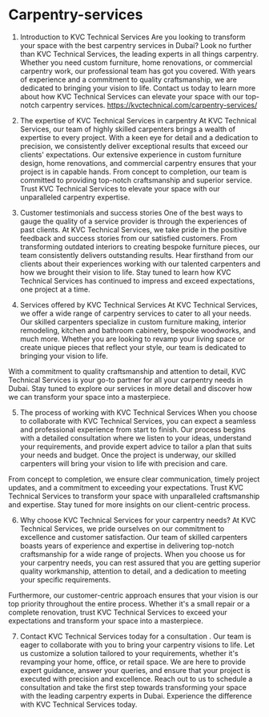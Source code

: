 # Carpentry-services
1. Introduction to KVC Technical Services
Are you looking to transform your space with the best carpentry services in Dubai? Look no further than KVC Technical Services, the leading experts in all things carpentry. Whether you need custom furniture, home renovations, or commercial carpentry work, our professional team has got you covered. With years of experience and a commitment to quality craftsmanship, we are dedicated to bringing your vision to life. Contact us today to learn more about how KVC Technical Services can elevate your space with our top-notch carpentry services. https://kvctechnical.com/carpentry-services/

2. The expertise of KVC Technical Services in carpentry
At KVC Technical Services, our team of highly skilled carpenters brings a wealth of expertise to every project. With a keen eye for detail and a dedication to precision, we consistently deliver exceptional results that exceed our clients' expectations. Our extensive experience in custom furniture design, home renovations, and commercial carpentry ensures that your project is in capable hands. From concept to completion, our team is committed to providing top-notch craftsmanship and superior service. Trust KVC Technical Services to elevate your space with our unparalleled carpentry expertise.

3. Customer testimonials and success stories
One of the best ways to gauge the quality of a service provider is through the experiences of past clients. At KVC Technical Services, we take pride in the positive feedback and success stories from our satisfied customers. From transforming outdated interiors to creating bespoke furniture pieces, our team consistently delivers outstanding results. Hear firsthand from our clients about their experiences working with our talented carpenters and how we brought their vision to life. Stay tuned to learn how KVC Technical Services has continued to impress and exceed expectations, one project at a time.

4. Services offered by KVC Technical Services
At KVC Technical Services, we offer a wide range of carpentry services to cater to all your needs. Our skilled carpenters specialize in custom furniture making, interior remodeling, kitchen and bathroom cabinetry, bespoke woodworks, and much more. Whether you are looking to revamp your living space or create unique pieces that reflect your style, our team is dedicated to bringing your vision to life.

With a commitment to quality craftsmanship and attention to detail, KVC Technical Services is your go-to partner for all your carpentry needs in Dubai. Stay tuned to explore our services in more detail and discover how we can transform your space into a masterpiece.

5. The process of working with KVC Technical Services
When you choose to collaborate with KVC Technical Services, you can expect a seamless and professional experience from start to finish. Our process begins with a detailed consultation where we listen to your ideas, understand your requirements, and provide expert advice to tailor a plan that suits your needs and budget. Once the project is underway, our skilled carpenters will bring your vision to life with precision and care.

From concept to completion, we ensure clear communication, timely project updates, and a commitment to exceeding your expectations. Trust KVC Technical Services to transform your space with unparalleled craftsmanship and expertise. Stay tuned for more insights on our client-centric process.

6. Why choose KVC Technical Services for your carpentry needs?
At KVC Technical Services, we pride ourselves on our commitment to excellence and customer satisfaction. Our team of skilled carpenters boasts years of experience and expertise in delivering top-notch craftsmanship for a wide range of projects. When you choose us for your carpentry needs, you can rest assured that you are getting superior quality workmanship, attention to detail, and a dedication to meeting your specific requirements.

Furthermore, our customer-centric approach ensures that your vision is our top priority throughout the entire process. Whether it's a small repair or a complete renovation, trust KVC Technical Services to exceed your expectations and transform your space into a masterpiece.

7. Contact KVC Technical Services today for a consultation
. Our team is eager to collaborate with you to bring your carpentry visions to life. Let us customize a solution tailored to your requirements, whether it's revamping your home, office, or retail space. We are here to provide expert guidance, answer your queries, and ensure that your project is executed with precision and excellence. Reach out to us to schedule a consultation and take the first step towards transforming your space with the leading carpentry experts in Dubai. Experience the difference with KVC Technical Services today.



